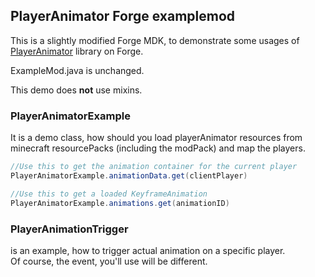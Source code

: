 ## PlayerAnimator Forge examplemod

This is a slightly modified Forge MDK, to demonstrate some usages of [PlayerAnimator](https://github.com/KosmX/minecraftPlayerAnimator) library on Forge.  

ExampleMod.java is unchanged.

This demo does **not** use mixins.  

### PlayerAnimatorExample  
It is a demo class, how should you load playerAnimator resources from minecraft resourcePacks (including the modPack) and map the players.  

```java
//Use this to get the animation container for the current player
PlayerAnimatorExample.animationData.get(clientPlayer) 
```
```java
//Use this to get a loaded KeyframeAnimation
PlayerAnimatorExample.animations.get(animationID)
```

### PlayerAnimationTrigger
is an example, how to trigger actual animation on a specific player.  
Of course, the event, you'll use will be different.  
